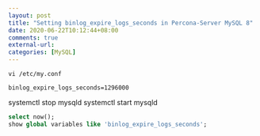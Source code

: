 ```yaml
---
layout: post
title: "Setting binlog_expire_logs_seconds in Percona-Server MySQL 8"
date: 2020-06-22T10:12:44+08:00
comments: true
external-url:
categories: [MySQL]
---
```


`vi /etc/my.conf`

```text my.conf
binlog_expire_logs_seconds=1296000
```

systemctl stop mysqld
systemctl start mysqld

```sql
select now();
show global variables like 'binlog_expire_logs_seconds';
```
